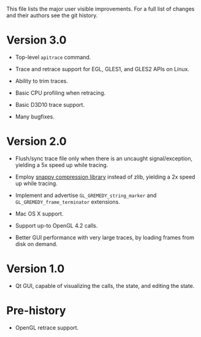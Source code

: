 This file lists the major user visible improvements.  For a full list of changes
and their authors see the git history.


Version 3.0
===========

* Top-level `apitrace` command.

* Trace and retrace support for EGL, GLES1, and GLES2 APIs on Linux.

* Ability to trim traces.

* Basic CPU profiling when retracing.

* Basic D3D10 trace support.

* Many bugfixes.


Version 2.0
===========

* Flush/sync trace file only when there is an uncaught signal/exception,
  yielding a 5x speed up while tracing.

* Employ [snappy compression library](http://code.google.com/p/snappy/) instead
  of zlib, yielding a 2x speed up while tracing.

* Implement and advertise `GL_GREMEDY_string_marker` and
  `GL_GREMEDY_frame_terminator` extensions.

* Mac OS X support.

* Support up-to OpenGL 4.2 calls.

* Better GUI performance with very large traces, by loading frames from disk on
  demand.


Version 1.0
===========

* Qt GUI, capable of visualizing the calls, the state, and editing the state.


Pre-history
===========

* OpenGL retrace support.
